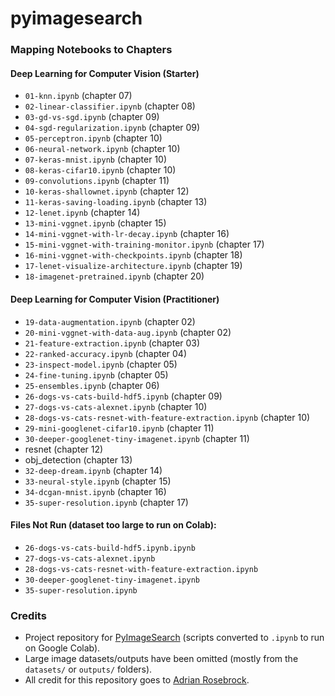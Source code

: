 # pyimagesearch

### Mapping Notebooks to Chapters

#### Deep Learning for Computer Vision (Starter)
- ```01-knn.ipynb``` (chapter 07)
- ```02-linear-classifier.ipynb``` (chapter 08)
- ```03-gd-vs-sgd.ipynb``` (chapter 09)
- ```04-sgd-regularization.ipynb``` (chapter 09)
- ```05-perceptron.ipynb``` (chapter 10)
- ```06-neural-network.ipynb``` (chapter 10)
- ```07-keras-mnist.ipynb``` (chapter 10)
- ```08-keras-cifar10.ipynb``` (chapter 10)
- ```09-convolutions.ipynb``` (chapter 11)
- ```10-keras-shallownet.ipynb``` (chapter 12)
- ```11-keras-saving-loading.ipynb``` (chapter 13)
- ```12-lenet.ipynb``` (chapter 14)
- ```13-mini-vggnet.ipynb``` (chapter 15)
- ```14-mini-vggnet-with-lr-decay.ipynb``` (chapter 16)
- ```15-mini-vggnet-with-training-monitor.ipynb``` (chapter 17)
- ```16-mini-vggnet-with-checkpoints.ipynb``` (chapter 18)
- ```17-lenet-visualize-architecture.ipynb``` (chapter 19)
- ```18-imagenet-pretrained.ipynb``` (chapter 20)

#### Deep Learning for Computer Vision (Practitioner)
- ```19-data-augmentation.ipynb``` (chapter 02)
- ```20-mini-vggnet-with-data-aug.ipynb``` (chapter 02)
- ```21-feature-extraction.ipynb``` (chapter 03)
- ```22-ranked-accuracy.ipynb``` (chapter 04)
- ```23-inspect-model.ipynb``` (chapter 05)
- ```24-fine-tuning.ipynb``` (chapter 05)
- ```25-ensembles.ipynb``` (chapter 06)
- ```26-dogs-vs-cats-build-hdf5.ipynb``` (chapter 09)
- ```27-dogs-vs-cats-alexnet.ipynb``` (chapter 10) 
- ```28-dogs-vs-cats-resnet-with-feature-extraction.ipynb``` (chapter 10) 
- ```29-mini-googlenet-cifar10.ipynb``` (chapter 11)
- ```30-deeper-googlenet-tiny-imagenet.ipynb``` (chapter 11)
- resnet (chapter 12)       
- obj_detection (chapter 13)
- ```32-deep-dream.ipynb``` (chapter 14)
- ```33-neural-style.ipynb``` (chapter 15)
- ```34-dcgan-mnist.ipynb``` (chapter 16)
- ```35-super-resolution.ipynb``` (chapter 17)

#### Files Not Run (dataset too large to run on Colab):
- ```26-dogs-vs-cats-build-hdf5.ipynb.ipynb```
- ```27-dogs-vs-cats-alexnet.ipynb```
- ```28-dogs-vs-cats-resnet-with-feature-extraction.ipynb```
- ```30-deeper-googlenet-tiny-imagenet.ipynb```
- ```35-super-resolution.ipynb```

### Credits
* Project repository for [PyImageSearch](https://www.pyimagesearch.com/) (scripts converted to ```.ipynb``` to run on Google Colab).
* Large image datasets/outputs have been omitted (mostly from the ```datasets/``` or ```outputs/``` folders).
* All credit for this repository goes to [Adrian Rosebrock](https://github.com/jrosebr1).
